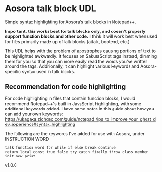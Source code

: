 # Aosora talk block UDL
Simple syntax highlighting for Aosora's talk blocks in Notepad++.

**Important: this works best for talk blocks only, and doesn't properly support function blocks and other code.** I think it will work best when used for files primarily made up of talk blocks (aitalk, bootend, etc.).

This UDL helps with the problem of apostrophes causing portions of text to be highlighted awkwardly. It focuses on SakuraScript tags instead, dimming them for you so that you can more easily read the words you've written around the tags. Additionally, it can highlight various keywords and Aosora-specific syntax used in talk blocks.


## Recommendation for code highlighting
For code highlighting in files that contain function blocks, I would recommend Notepad++'s built in JavaScript highlighting, with some additional keywords added. I have some notes in this guide about how you can add your own keywords: https://ukagaka.zichqec.com/guide/notepad_tips_to_improve_your_ghost_dev_experience#syntax_highlighting

The following are the keywords I've added for use with Aosora, under INSTRUCTION WORD.

```
talk function word for while if else break continue
return local const true false try catch finally throw class member
init new print
```

v1.0.0